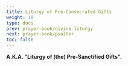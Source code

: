 ```yaml
---
title: Liturgy of Pre-Consecrated Gifts
weight: 18
type: docs
prev: prayer-book/divine-liturgy
next: prayer-book/psalter
toc: false
---
```


**A.K.A. "Liturgy of (the) Pre-Sanctified Gifts".**